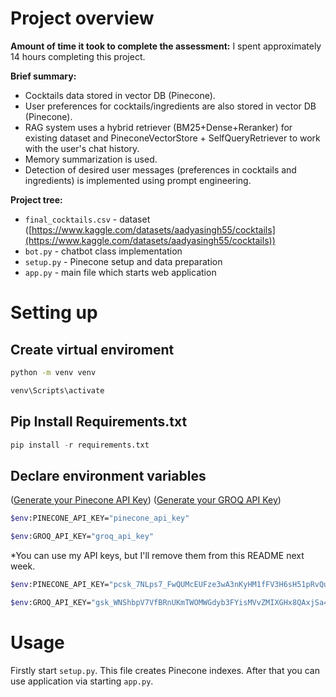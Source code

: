 ﻿# Project overview
**Amount of time it took to complete the assessment:** I spent approximately 14 hours completing this project.

**Brief summary:**
- Cocktails data stored in vector DB (Pinecone).
- User preferences for cocktails/ingredients are also stored in vector DB (Pinecone).
- RAG system uses a hybrid retriever (BM25+Dense+Reranker) for existing dataset and PineconeVectorStore + SelfQueryRetriever to work with the user's chat history.
- Memory summarization is used.
- Detection of desired user messages (preferences in cocktails and ingredients) is implemented using prompt engineering. 

**Project tree:**
- ``final_cocktails.csv`` - dataset ([https://www.kaggle.com/datasets/aadyasingh55/cocktails](https://www.kaggle.com/datasets/aadyasingh55/cocktails))
- ``bot.py`` - chatbot class implementation
- ``setup.py`` - Pinecone setup and data preparation
- ``app.py`` - main file which starts web application


# Setting up
## Create virtual enviroment
```bash
python -m venv venv
```
```bash
venv\Scripts\activate
```
## Pip Install Requirements.txt
```python
pip install -r requirements.txt
```
## Declare environment variables
([Generate your Pinecone API Key](https://app.pinecone.io))
([Generate your GROQ API Key](https://console.groq.com/playground))
```bash
$env:PINECONE_API_KEY="pinecone_api_key"  
```
```bash
$env:GROQ_API_KEY="groq_api_key"  
```

*You can use my API keys, but I'll remove them from this README next week.
```bash
$env:PINECONE_API_KEY="pcsk_7NLps7_FwQUMcEUFze3wA3nKyHM1fFV3H6sH51pRvQu9E2aHiEq1698HYL89yi1chmcojL"  
```
```bash
$env:GROQ_API_KEY="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"
```
# Usage
Firstly start ``setup.py``. This file creates Pinecone indexes. After that you can use application via starting ``app.py``.


